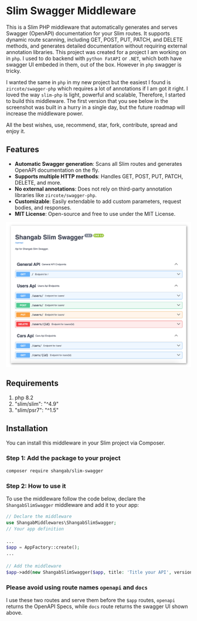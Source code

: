 # Slim Swagger Middleware

This is a Slim PHP middleware that automatically generates and serves Swagger (OpenAPI) documentation for your Slim routes. It supports dynamic route scanning, including GET, POST, PUT, PATCH, and DELETE methods, and generates detailed documentation without requiring external annotation libraries. This project was created for a project I am working on in `php`. I used to do backend with `python FatAPI` or `.NET`, which both have swagger UI embeded in them, out of the box. However in `php` swagger is tricky.

I wanted the same in `php` in my new project but the easiest I found is `zircote/swagger-php` which requires a lot of annotations if I am got it right. I loved the way `slim-php` is light, powerful and scalable, Therefore, I started to build this middleware. The first version that you see below in the screenshot was built in a hurry in a single day, but the future roadmap will increase the middleware power.

All the best wishes, use, recommend, star, fork, contribute, spread and enjoy it.

## Features

- **Automatic Swagger generation**: Scans all Slim routes and generates OpenAPI documentation on the fly.
- **Supports multiple HTTP methods**: Handles GET, POST, PUT, PATCH, DELETE, and more.
- **No external annotations**: Does not rely on third-party annotation libraries like `zircote/swagger-php`.
- **Customizable**: Easily extendable to add custom parameters, request bodies, and responses.
- **MIT License**: Open-source and free to use under the MIT License.

<!-- image  -->

![image](swagger.png)

## Requirements

1. php 8.2
2. "slim/slim": "^4.9"
3. "slim/psr7": "^1.5"

## Installation

You can install this middleware in your Slim project via Composer.

### Step 1: Add the package to your project

```bash
composer require shangab/slim-swagger
```

### Step 2: How to use it

To use the middleware follow the code below, declare the `ShangabSlimSwagger` middleware and add it to your app:

```php
// Declare the middleware
use ShangabMiddlewares\ShangabSlimSwagger;
// Your app definition

...
$app = AppFactory::create();
...

// Add the middleware
$app->add(new ShangabSlimSwagger($app, title: 'Title your API', version: 'version your API', description: 'Describe your API'));
```

### Please avoid using route names `openapi` and `docs`

I use these two routes and serve them before the `$app` routes, `openapi` returns the OpenAPI Specs,
while `docs` route returns the swagger UI shown above.
